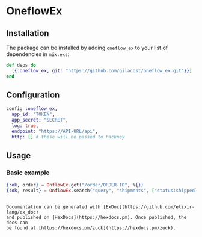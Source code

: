 # OneflowEx

## Installation

The package can be installed
by adding `oneflow_ex` to your list of dependencies in `mix.exs`:

```elixir
def deps do
  [{:oneflow_ex, git: "https://github.com/gilacost/oneflow_ex.git"}}]
end
```


## Configuration

```elixir
config :oneflow_ex,
  app_id: "TOKEN",
  app_secret: "SECRET",
  log: true,
  endpoint: "https://API-URL/api",
  http: [] # these will be passed to hackney
```


## Usage


### Basic example

```elixir
{:ok, order} = OnflowEx.get("/order/ORDER-ID", %{})
{:ok, result} = OnflowEx.search("query", "shipments", ["status:shipped])
```

```

Documentation can be generated with [ExDoc](https://github.com/elixir-lang/ex_doc)
and published on [HexDocs](https://hexdocs.pm). Once published, the docs can
be found at [https://hexdocs.pm/zuck](https://hexdocs.pm/zuck).
